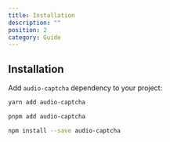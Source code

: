 ```yaml
---
title: Installation
description: ""
position: 2
category: Guide
---
```


## Installation

Add `audio-captcha` dependency to your project:

<code-group>
  <code-block label="Yarn" active>

```bash
yarn add audio-captcha
```

  </code-block>
  <code-block label="Pnpm">

```bash
pnpm add audio-captcha
```

  </code-block>
  <code-block label="NPM">

```bash
npm install --save audio-captcha
```

  </code-block>
</code-group>
